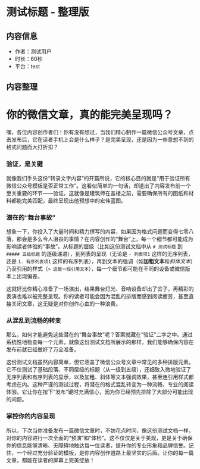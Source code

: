 # 测试标题 - 整理版

## 内容信息
- 作者：测试用户
- 时长：60秒
- 平台：test

## 内容整理

# 你的微信文章，真的能完美呈现吗？

嘿，各位内容创作者们！你有没有想过，当我们精心制作一篇微信公众号文章，点击发布后，它在读者手机上会是什么样子？是完美呈现，还是因为一些意想不到的格式问题而大打折扣？

### 验证，是关键

就像我们手头这份“转录文字内容”的开篇所说，它的核心目的就是“用于验证所有微信公众号模板是否正常工作”。这看似简单的一句话，却道出了内容发布前一个至关重要的环节——验证。这就像是建筑师在盖楼之前，需要确保所有的图纸和材料都能完美匹配，最终呈现出他预想中的宏伟蓝图。

### 潜在的“舞台事故”

想象一下，你投入了大量时间和精力撰写的内容，如果因为格式问题而变得七零八落，那会是多么令人沮丧的事情？在内容创作的“舞台”上，每一个细节都可能成为影响读者体验的“事故”。从标题的层级（比如这份测试文档中从 `# 测试标题` 到 `##### 五级标题` 的逐级递进），到列表的呈现（无论是 `- 列表项1` 这样的无序列表，还是 `1. 有序列表项1` 这样的有序列表），再到文本的强调（如**加粗文本**和*斜体文本*）乃至引用的样式（`> 这是一段引用文本`），每一个细节都可能在不同的设备或微信版本上出现偏差。

这就好比你精心准备了一场演出，结果舞台灯光、音响设备却出了岔子，再精彩的表演也难以被完整呈现。你的读者可能会因为混乱的排版而感到阅读疲劳，甚至直接关闭文章，这无疑是对你创作心血的一种浪费。

### 从混乱到流畅的转变

那么，如何才能避免这些潜在的“舞台事故”呢？答案就藏在“验证”二字之中。通过系统性地检查每一个元素，就像这份测试文档所展示的那样，我们能够确保内容在发布前就已经做好了万全准备。

这份测试文档虽然内容简单，但它涵盖了微信公众号文章中常见的多种排版元素。它不仅测试了基础段落、不同层级的标题（从一级到五级），还细致入微地验证了无序列表和有序列表的显示，以及加粗、斜体等文本强调效果，甚至连引用样式都考虑在内。这种严谨的测试过程，将潜在的格式混乱转变为一种流畅、专业的阅读体验。它让你在按下“发布”键时充满信心，因为你已经预先排除了大部分可能出现的问题。

### 掌控你的内容呈现

所以，下次当你准备发布一篇微信文章时，不妨花点时间，像这份测试文档一样，对你的内容进行一次全面的“预演”和“体检”。这不仅仅是关于美观，更是关于确保你的信息能够清晰、无障碍地触达每一位读者，提升你的专业形象和品牌信誉。记住，一个经过充分验证的模板，是你内容创作道路上最坚实的后盾。让你的每一篇文章，都能在读者的屏幕上完美绽放！